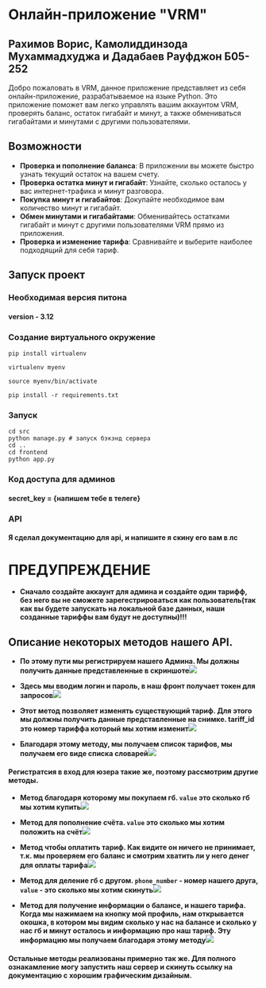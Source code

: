 # Онлайн-приложение "VRM"
## Рахимов Ворис, Камолиддинзода Мухаммадхуджа и Дадабаев Рауфджон Б05-252
Добро пожаловать в VRM, данное приложение представляет из себя онлайн-приложение, разрабатываемое на языке Python.
Это приложение поможет вам легко управлять вашим аккаунтом VRM, проверять баланс, остаток гигабайт и минут, а также обмениваться гигабайтами и минутами с другими пользователями.
## Возможности
- **Проверка и пополнение баланса**: В приложении вы можете быстро узнать текущий остаток на вашем счету.
- **Проверка остатка минут и гигабайт**: Узнайте, сколько осталось у вас интернет-трафика и минут разговора.
- **Покупка минут и гигабайтов**: Докупайте необходимое вам количество минут и гигабайт.
- **Обмен минутами и гигабайтами**: Обменивайтесь остатками гигабайт и минут с другими пользователями VRM прямо из приложения.
- **Проверка и изменение тарифа**: Сравнивайте и выберите наиболее подходящий для себя тариф.
## Запуск проект
### Необходимая версия питона 
#### version - 3.12
### Создание виртуального окружение
    pip install virtualenv
    
    virtualenv myenv
    
    source myenv/bin/activate
     
    pip install -r requirements.txt

### Запуск
    cd src
    python manage.py # запуск бэкэнд сервера
    cd ..
    cd frontend
    python app.py
    

### Код доступа для админов
#### secret_key = {напишем тебе в телеге}

### API
#### Я сделал документацию для api, и напишите я скину его вам в лс

# ПРЕДУПРЕЖДЕНИЕ
- **Сначало создайте аккаунт для админа и создайте один тарифф, без него вы не сможете зарегестрироваться как пользователь(так как вы будете запускать на локальной базе данных, наши созданные тариффы вам будут не доступны)!!!**

## Описание некоторых методов нашего API.

- **По этому пути мы регистрируем нашего Админа. Мы должны получить данные представленные в скриншоте**![](screenshots/admin_register.png)


- **Здесь мы вводим логин и пароль, в наш фронт получает токен для запросов**![](screenshots/admin_login.png)


- **Этот метод позволяет изменять существующий тариф. Для этого мы должны получить данные представленные на снимке. tariff_id это номер тариффа который мы хотим изменит**![](screenshots/admin_edit_tariff.png)


- **Благодаря этому методу, мы получаем список тарифов, мы получаем его виде списка словарей**![](screenshots/admin_get_list_of_tariff.png)

#### Регистратсия в вход для юзера такие же, поэтому рассмотрим другие методы.

- **Метод благодаря которому мы покупаем гб. `value` это сколько гб мы хотим купить**![](screenshots/user_buy_gb.png)


- **Метод для пополнение счёта. `value` это сколько мы хотим положить на счёт**![](screenshots/user_deposit.png)


- **Метод чтобы оплатить тариф. Как видите он ничего не принимает, т.к. мы проверяем его баланс и смотрим хватить ли у него денег для оплаты тарифа**![](screenshots/user_pay_tariff.png)


- **Метод для деление гб с другом. `phone_number` - номер нашего друга, `value` - это сколько мы хотим скинуть**![](screenshots/user_share_gb.png)


- **Метод для получение информации о балансе, и нашего тарифа. Когда мы нажимаем на кнопку мой профиль, нам открывается окошка, в котором мы видим сколько у нас на балансе и сколько у нас гб и минут осталось и информацию про наш тариф. Эту информацию мы получаем благодаря этому методу**![](screenshots/users_data.png)


#### Остальные методы реализованы примерно так же. Для полного ознакамление могу запустить наш сервер и скинуть ссылку на документацию с хорошим графическим дизайным.



